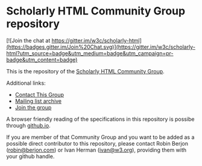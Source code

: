 
# Scholarly HTML Community Group repository

[![Join the chat at https://gitter.im/w3c/scholarly-html](https://badges.gitter.im/Join%20Chat.svg)](https://gitter.im/w3c/scholarly-html?utm_source=badge&utm_medium=badge&utm_campaign=pr-badge&utm_content=badge)

This is the repository of the
[Scholarly HTML Community Group](https://www.w3.org/community/scholarlyhtml/).

Additional links:

* [Contact This Group](mailto:public-scholarlyhtml@w3.org)
* [Mailing list archive](https://lists.w3.org/Archives/Public/public-scholarlyhtml/)
* [Join the group](https://www.w3.org/community/scholarlyhtml/join)

A browser friendly reading of the specifications in this repository is possibe through
[github.io](https://w3c.github.io/scholarly-html/).

If you are member of that Community Group and you want to be added as a possible direct contributor
to this repository, please contact Robin Berjon (robin@berjon.com) or Ivan Herman (ivan@w3.org),
providing them with your github handle.
